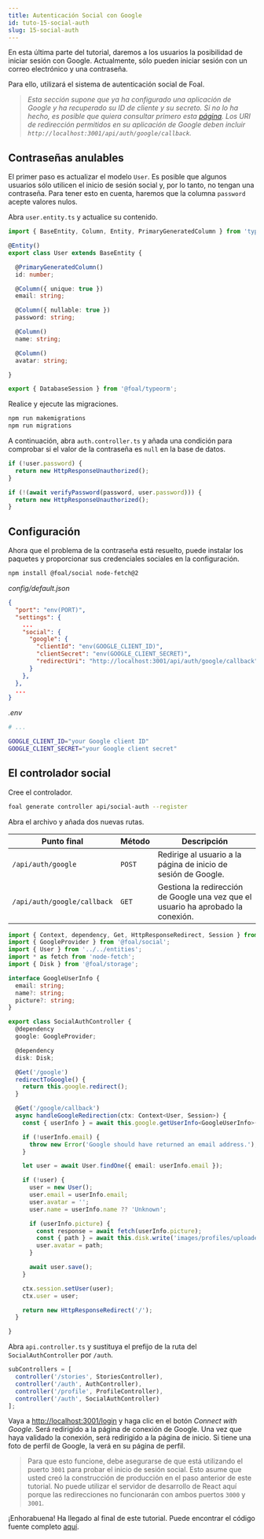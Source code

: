 ```yaml
---
title: Autenticación Social con Google
id: tuto-15-social-auth
slug: 15-social-auth
---
```


En esta última parte del tutorial, daremos a los usuarios la posibilidad de iniciar sesión con Google. Actualmente, sólo pueden iniciar sesión con un correo electrónico y una contraseña.

Para ello, utilizará el sistema de autenticación social de Foal.

> *Esta sección supone que ya ha configurado una aplicación de Google y ha recuperado su ID de cliente y su secreto. Si no lo ha hecho, es posible que quiera consultar primero esta [página](../../authentication-and-access-control/social-auth.md). Los URI de redirección permitidos en su aplicación de Google deben incluir `http://localhost:3001/api/auth/google/callback`.*


## Contraseñas anulables

El primer paso es actualizar el modelo `User`. Es posible que algunos usuarios sólo utilicen el inicio de sesión social y, por lo tanto, no tengan una contraseña. Para tener esto en cuenta, haremos que la columna `password` acepte valores nulos.

Abra `user.entity.ts` y actualice su contenido.

```typescript
import { BaseEntity, Column, Entity, PrimaryGeneratedColumn } from 'typeorm';

@Entity()
export class User extends BaseEntity {

  @PrimaryGeneratedColumn()
  id: number;

  @Column({ unique: true })
  email: string;

  @Column({ nullable: true })
  password: string;

  @Column()
  name: string;

  @Column()
  avatar: string;

}

export { DatabaseSession } from '@foal/typeorm';
```

Realice y ejecute las migraciones.

```bash
npm run makemigrations
npm run migrations
```

A continuación, abra `auth.controller.ts` y añada una condición para comprobar si el valor de la contraseña es `null` en la base de datos.

```typescript
if (!user.password) {
  return new HttpResponseUnauthorized();
}

if (!(await verifyPassword(password, user.password))) {
  return new HttpResponseUnauthorized();
}
```

## Configuración

Ahora que el problema de la contraseña está resuelto, puede instalar los paquetes y proporcionar sus credenciales sociales en la configuración.

```bash
npm install @foal/social node-fetch@2
```

*config/default.json*
```json
{
  "port": "env(PORT)",
  "settings": {
    ...
    "social": {
      "google": {
        "clientId": "env(GOOGLE_CLIENT_ID)",
        "clientSecret": "env(GOOGLE_CLIENT_SECRET)",
        "redirectUri": "http://localhost:3001/api/auth/google/callback"
      }
    },
  },
  ...
}
```

*.env*
```bash
# ...

GOOGLE_CLIENT_ID="your Google client ID"
GOOGLE_CLIENT_SECRET="your Google client secret"
```

## El controlador social

Cree el controlador.

```bash
foal generate controller api/social-auth --register
```

Abra el archivo y añada dos nuevas rutas.

| Punto final | Método | Descripción |
| --- | --- | --- |
| `/api/auth/google` | `POST` | Redirige al usuario a la página de inicio de sesión de Google.  |
| `/api/auth/google/callback` | `GET` | Gestiona la redirección de Google una vez que el usuario ha aprobado la conexión. |

```typescript
import { Context, dependency, Get, HttpResponseRedirect, Session } from '@foal/core';
import { GoogleProvider } from '@foal/social';
import { User } from '../../entities';
import * as fetch from 'node-fetch';
import { Disk } from '@foal/storage';

interface GoogleUserInfo {
  email: string;
  name?: string;
  picture?: string;
}

export class SocialAuthController {
  @dependency
  google: GoogleProvider;

  @dependency
  disk: Disk;

  @Get('/google')
  redirectToGoogle() {
    return this.google.redirect();
  }

  @Get('/google/callback')
  async handleGoogleRedirection(ctx: Context<User, Session>) {
    const { userInfo } = await this.google.getUserInfo<GoogleUserInfo>(ctx);

    if (!userInfo.email) {
      throw new Error('Google should have returned an email address.');
    }

    let user = await User.findOne({ email: userInfo.email });

    if (!user) {
      user = new User();
      user.email = userInfo.email;
      user.avatar = '';
      user.name = userInfo.name ?? 'Unknown';

      if (userInfo.picture) {
        const response = await fetch(userInfo.picture);
        const { path } = await this.disk.write('images/profiles/uploaded', response.body)
        user.avatar = path;
      }

      await user.save();
    }

    ctx.session.setUser(user);
    ctx.user = user;

    return new HttpResponseRedirect('/');
  }

}

```

Abra `api.controller.ts` y sustituya el prefijo de la ruta del `SocialAuthController` por `/auth`.

```typescript
subControllers = [
  controller('/stories', StoriesController),
  controller('/auth', AuthController),
  controller('/profile', ProfileController),
  controller('/auth', SocialAuthController)
];
```

Vaya a [http://localhost:3001/login](http://localhost:3001/login) y haga clic en el botón *Connect with Google*. Será redirigido a la página de conexión de Google. Una vez que haya validado la conexión, será redirigido a la página de inicio. Si tiene una foto de perfil de Google, la verá en su página de perfil.

> Para que esto funcione, debe asegurarse de que está utilizando el puerto `3001` para probar el inicio de sesión social. Esto asume que usted creó la construcción de producción en el paso anterior de este tutorial. No puede utilizar el servidor de desarrollo de React aquí porque las redirecciones no funcionarán con ambos puertos `3000` y `3001`. 

¡Enhorabuena! Ha llegado al final de este tutorial. Puede encontrar el código fuente completo [aquí](./assets/tutorial-foal-react.zip).